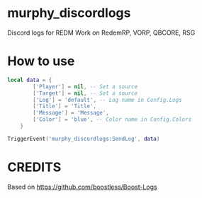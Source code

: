 # murphy_discordlogs
Discord logs for REDM
Work on RedemRP, VORP, QBCORE, RSG

# How to use
```lua
local data = {
        ['Player'] = nil, -- Set a source
        ['Target'] = nil, -- Set a source
        ['Log'] = 'default', -- Log name in Config.Logs
        ['Title'] = 'Title',
        ['Message'] = 'Message',
        ['Color'] = 'blue', -- Color name in Config.Colors
    }

TriggerEvent('murphy_discordlogs:SendLog', data)
```
# CREDITS
Based on https://github.com/boostless/Boost-Logs
